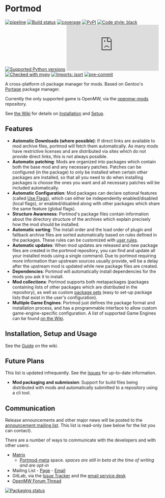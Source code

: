 # Portmod
[![pipeline](https://gitlab.com/portmod/portmod/badges/master/pipeline.svg)](https://gitlab.com/portmod/portmod/-/commits/master)
[![Build status](https://ci.appveyor.com/api/projects/status/73nlk92oj22jbyfj/branch/master?svg=true&passingText=Windows%20OK&failingText=windows%20failed)](https://ci.appveyor.com/project/portmod/portmod/branch/master)
[![coverage](https://gitlab.com/portmod/portmod/badges/master/coverage.svg)](https://gitlab.com/portmod/portmod/-/commits/master)
[![PyPI](https://img.shields.io/pypi/v/portmod)](https://pypi.org/project/portmod/)
[![Code style: black](https://img.shields.io/badge/code%20style-black-000000.svg)](https://github.com/psf/black)
[![Supported Python
versions](https://img.shields.io/pypi/pyversions/portmod.svg)](https://pypi.org/project/portmod/)
[![Chat](https://img.shields.io/matrix/portmod:matrix.org)](https://matrix.to/#/#portmod:matrix.org)
[![Checked with mypy](http://www.mypy-lang.org/static/mypy_badge.svg)](http://mypy-lang.org/)
[![Imports: isort](https://img.shields.io/badge/%20imports-isort-%231674b1?style=flat&labelColor=ef8336)](https://pycqa.github.io/isort/)
[![pre-commit](https://img.shields.io/badge/pre--commit-enabled-brightgreen?logo=pre-commit&logoColor=white)](https://github.com/pre-commit/pre-commit)

A cross-platform cli package manager for mods. Based on Gentoo's [Portage](https://wiki.gentoo.org/wiki/Portage) package manager.

Currently the only supported game is OpenMW, via the [openmw-mods](https://gitlab.com/portmod/openmw-mods) repository.

See [the Wiki](https://gitlab.com/portmod/portmod/wikis/home) for details on [Installation](https://gitlab.com/portmod/portmod/wikis/Installation/Installation) and [Setup](https://gitlab.com/portmod/portmod/wikis/Setup).

## Features

- **Automatic Downloads (where possible)**: If direct links are available to mod archive files, portmod will fetch them automatically. As many mods have restrictive licenses and are distributed via sites which do not provide direct links, this is not always possible.
- **Automatic patching**: Mods are organized into packages which contain both the base mod and any necessary patches. Patches can be configured (in the package) to only be installed when certain other packages are installed, so that all you need to do when installing packages is choose the ones you want and all necessary patches will be included automatically.
- **Automatic Configuration**: Mod packages can declare optional features (called [Use Flags](https://gitlab.com/portmod/portmod/-/wikis/configuration/use-flags)), which can either be independently enabled/disabled (local flags), or enabled/disabled along with other packages which share the same feature (global flags).
- **Structure Awareness**: Portmod's package files contain information about the directory structure of the archives which explain precisely how the mod should be installed.
- **Automatic sorting**: The install order and the load order of plugin and fallback archive files are sorted automatically based on rules defined in the packages. These rules can be customized with [user rules](https://gitlab.com/portmod/portmod/-/wikis/configuration/user-sorting-rules).
- **Automatic updates**: When mod updates are released and new package files are created in the portmod repository, you can find and update all your installed mods using a single command. Due to portmod requiring more information than upstream sources usually provide, will be a delay after the upstream mod is updated while new package files are created.
- **Dependencies**: Portmod will automatically install dependencies for the mods you ask it to install.
- **Mod collections**: Portmod supports both metapackages (packages containing lists of other packages which are distributed in the repository), as well as custom [package sets](https://gitlab.com/portmod/portmod/-/wikis/configuration/sets) (easy to set-up package lists that exist in the user's configuration).
- **Multiple Game Engines**: Portmod just defines the package format and installation process, and has a programmable interface to allow custom game-engine-specific configuration. A list of supported Game Engines can be found [on the Wiki](https://gitlab.com/portmod/portmod/-/wikis/home#architectures).

## Installation, Setup and Usage

See the [Guide](https://gitlab.com/portmod/portmod/-/wikis/Home#guide) on the wiki.

## Future Plans

This list is updated infrequently. See the [Issues](https://gitlab.com/portmod/portmod/-/issues) for up-to-date information.

- **Mod packaging and submission**: Support for build files being distributed with mods and automatically submitted to a repository using a cli tool.

## Communication

Release announcements and other major news will be posted to the [announcement mailing list](https://lists.sr.ht/~bmw/portmod-announce). This list is read-only (see below for the list you can contact).

There are a number of ways to communicate with the developers and with other users:

- [Matrix](https://matrix.to/#/+portmod:matrix.org)
    - [Portmod-meta](https://matrix.to/#/#portmod-meta:matrix.org) space. _spaces are still in beta at the time of writing and are opt-in_
- Mailing List - [Page](https://lists.sr.ht/~bmw/portmod) - [Email](mailto:~bmw/portmod@lists.sr.ht)
- GitLab, via the [Issue Tracker](https://gitlab.com/portmod/portmod/-/issues) and the [email service desk](mailto:incoming+portmod-portmod-9660349-issue-@incoming.gitlab.com)
- [OpenMW Forum Thread](https://forum.openmw.org/viewtopic.php?f=40&t=5875)

[![Packaging status](https://repology.org/badge/vertical-allrepos/portmod.svg)](https://repology.org/project/portmod/versions)
